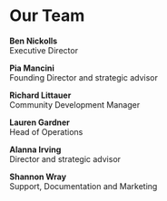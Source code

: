 # Our Team

**Ben Nickolls**\
Executive Director

**Pia Mancini**\
Founding Director and strategic advisor

**Richard Littauer**\
Community Development Manager

**Lauren Gardner**\
Head of Operations

**Alanna Irving**\
Director and strategic advisor

**Shannon Wray** \
Support, Documentation and Marketing&#x20;




